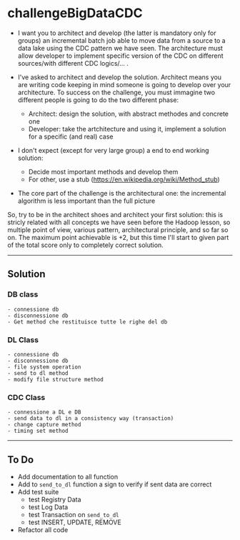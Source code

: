 # challengeBigDataCDC

- I want you to architect and develop (the latter is mandatory only for groups) an incremental batch job able to move data from a source to a data lake using the CDC pattern we have seen. The architecture must allow developer to implement specific version of the CDC on different sources/with different CDC logics/... .

- I've asked to architect and develop the solution. Architect means you are writing code keeping in mind someone is going to develop over your architecture. To success on the challenge, you must immagine two different people is going to do the two different phase:
  - Architect: design the solution, with abstract methodes and concrete one
  - Developer: take the artchitecture and using it, implement a solution for a specific (and real) case

- I don't expect (except for very large group) a end to end working solution:
  - Decide most important methods and develop them
  - For other, use a stub (https://en.wikipedia.org/wiki/Method_stub)

- The core part of the challenge is the architectural one: the incremental algorithm is less important than the full picture

So, try to be in the architect shoes and architect your first solution: this is stricly related with all concepts we have seen before the Hadoop lesson, so multiple point of view, various pattern, architectural principle, and so far so on.
The maximum point achievable is +2, but this time I'll start to given part of the total score only to completely correct solution.

---

## Solution

### DB class
	- connessione db
	- disconnessione db
	- Get method che restituisce tutte le righe del db

### DL Class
	- connessione db
	- disconnessione db
	- file system operation
	- send to dl method
	- modify file structure method

### CDC Class

	- connessione a DL e DB
	- send data to dl in a consistency way (transaction)
	- change capture method
	- timing set method

---

## To Do

- Add documentation to all function
- Add to `send_to_dl` function a sign to verify if sent data are correct
- Add test suite
	- test Registry Data
	- test Log Data
	- test Transaction on `send_to_dl`
	- test INSERT, UPDATE, REMOVE
- Refactor all code